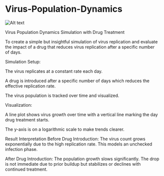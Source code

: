 # Virus-Population-Dynamics
![Alt text](https://globalbiodefense.com/wp-content/uploads/2021/03/viral-infections-bacterial-population-subsets.jpg)


Virus Population Dynamics Simulation with Drug Treatment

To create a simple but insightful simulation of virus replication and evaluate the impact of a drug that reduces virus replication after a specific number of days.


Simulation Setup:

The virus replicates at a constant rate each day.

A drug is introduced after a specific number of days which reduces the effective replication rate.

The virus population is tracked over time and visualized.

Visualization:

A line plot shows virus growth over time with a vertical line marking the day drug treatment starts.

The y-axis is on a logarithmic scale to make trends clearer.

Result Interpretation
Before Drug Introduction:
The virus count grows exponentially due to the high replication rate. This models an unchecked infection phase.

After Drug Introduction:
The population growth slows significantly. The drop is not immediate due to prior buildup but stabilizes or declines with continued treatment.
